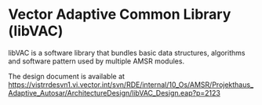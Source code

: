 # Vector Adaptive Common Library (libVAC)

libVAC is a software library that bundles basic data structures, algorithms and software pattern used by multiple AMSR
modules.

The design document is available at https://vistrrdesvn1.vi.vector.int/svn/RDE/internal/10_Os/AMSR/Projekthaus_Adaptive_Autosar/ArchitectureDesign/libVAC_Design.eap?p=2123 

